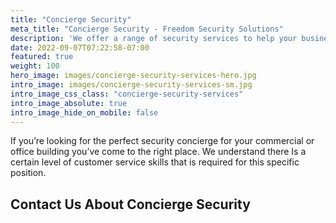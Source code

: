 ```yaml
---
title: "Concierge Security"
meta_title: "Concierge Security - Freedom Security Solutions"
description: 'We offer a range of security services to help your business. If you’re looking for the perfect security concierge for your commercial or office building you’ve come to the right place. Contact us to discuss more.'
date: 2022-09-07T07:22:58-07:00
featured: true
weight: 100
hero_image: images/concierge-security-services-hero.jpg
intro_image: images/concierge-security-services-sm.jpg
intro_image_css_class: "concierge-security-services"
intro_image_absolute: true
intro_image_hide_on_mobile: false
---
```


If you’re looking for the perfect security concierge for your commercial or office building you’ve come to the right place. We understand there Is a certain level of customer service skills that is required for this specific position.

## Contact Us About Concierge Security